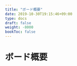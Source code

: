 ```yaml
---
title: "ボード概要"
date: 2019-10-30T19:15:46+09:00
type: docs
draft: false
weight: -8000
bookToc: false
---
```


# ボード概要
